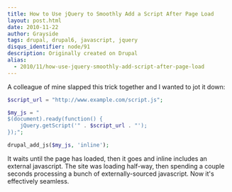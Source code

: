 ```yaml
---
title: How to Use jQuery to Smoothly Add a Script After Page Load
layout: post.html
date: 2010-11-22
author: Grayside
tags: drupal, drupal6, javascript, jquery
disqus_identifier: node/91
description: Originally created on Drupal
alias:
  - 2010/11/how-use-jquery-smoothly-add-script-after-page-load
---
```


A colleague of mine slapped this trick together and I wanted to jot it down:

```php
$script_url = "http://www.example.com/script.js";

$my_js = "
$(document).ready(function() {
    jQuery.getScript('" . $script_url . "');
});";

drupal_add_js($my_js, 'inline');
```

It waits until the page has loaded, then it goes and inline includes an external javascript. The site was loading half-way, then spending a couple seconds processing a bunch of externally-sourced javascript. Now it's effectively seamless.
<!--break-->
